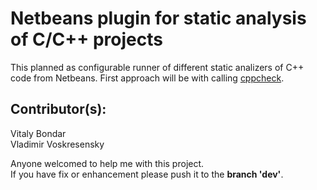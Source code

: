 Netbeans plugin for static analysis of C/C++ projects
=====================================================

This planned as configurable runner of different static analizers of C++ code from Netbeans.
First approach will be with calling [cppcheck](http://cppcheck.sourceforge.net).

Contributor(s):
---------------

Vitaly Bondar  
Vladimir Voskresensky  


Anyone welcomed to help me with this project.  
If you have fix or enhancement please push it to the **branch 'dev'**.
